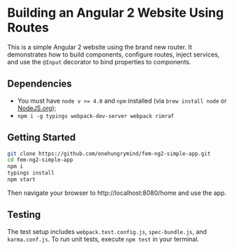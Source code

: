 # Building an Angular 2 Website Using Routes
This is a simple Angular 2 website using the brand new router. It demonstrates how to build components, configure routes, inject services, and use the `@Input` decorator to bind properties to components.

## Dependencies
- You must have `node v >= 4.0` and `npm` installed (via `brew install node` or [NodeJS.org](https://nodejs.org/en/));
- `npm i -g typings webpack-dev-server webpack rimraf`

## Getting Started


```bash
git clone https://github.com/onehungrymind/fem-ng2-simple-app.git
cd fem-ng2-simple-app
npm i
typings install
npm start
```

Then navigate your browser to http://localhost:8080/home and use the app.

## Testing
The test setup includes `webpack.test.config.js`, `spec-bundle.js`, and `karma.conf.js`. To run unit tests, execute `npm test` in your terminal.
